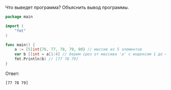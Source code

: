 Что выведет программа? Объяснить вывод программы.

```go
package main

import (
    "fmt"
)

func main() {
    a := [5]int{76, 77, 78, 79, 80} // массив из 5 элементов
    var b []int = a[1:4] // берем срез от массива 'a' с индексом 1 до 4 не включительно
    fmt.Println(b) // [77 78 79]
}
```

Ответ:
```
[77 78 79]

```
